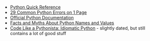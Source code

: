 <!---
Referencess for Intro to Python lesson of UBC-EOAS Sep-2013 bootcamp
-->

* [Python Quick Reference]({{page.root}}/lessons/ref/python.html)
* [29 Common Python Errors on 1 Page](http://pythonforbiologists.com/index.php/29-common-beginner-python-errors-on-one-page/)
* [Official Python Documentation](http://docs.python.org/)
* [Facts and Myths About Python Names and Values](http://nedbatchelder.com/text/names.html)
* [Code Like a Pythonista: Idiomatic Python](http://python.net/~goodger/projects/pycon/2007/idiomatic/handout.html) - slightly dated, but still contains a lot of good stuff
